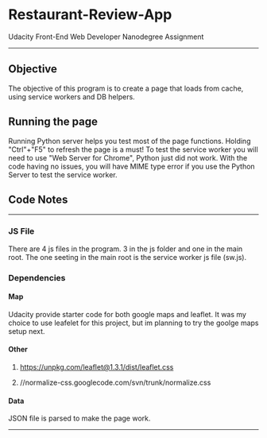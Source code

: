 # Restaurant-Review-App
Udacity Front-End Web Developer Nanodegree Assignment

----

## Objective
The objective of this program is to create a page that loads from cache, using service workers and DB helpers.

## Running the page

Running Python server helps you test most of the page functions.  Holding "Ctrl"+"F5" to refresh the page is a must! To test the service worker you will need to use "Web Server for Chrome", Python just did not work. With the code having no issues, you will have MIME type error if you use the Python Server to test the service worker.

## Code Notes

----

### JS File

There are 4 js files in the program.  3 in the js folder and one in the main root.  The one seeting in the main root is the service worker js file (sw.js).

### Dependencies

#### Map
Udacity provide starter code for both google maps and leaflet.  It was my choice to use leafelet for this project, but im planning to try the goolge maps setup next.

#### Other

1. https://unpkg.com/leaflet@1.3.1/dist/leaflet.css

2. //normalize-css.googlecode.com/svn/trunk/normalize.css

#### Data

JSON file is parsed to make the page work.

----